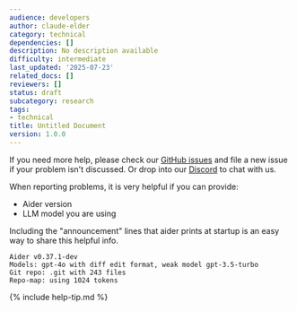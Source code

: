 ```yaml
---
audience: developers
author: claude-elder
category: technical
dependencies: []
description: No description available
difficulty: intermediate
last_updated: '2025-07-23'
related_docs: []
reviewers: []
status: draft
subcategory: research
tags:
- technical
title: Untitled Document
version: 1.0.0
---
```


If you need more help, please check our
[GitHub issues](https://github.com/Aider-AI/aider/issues)
and file a new issue if your problem isn't discussed.
Or drop into our
[Discord](https://discord.gg/Y7X7bhMQFV)
to chat with us.

When reporting problems, it is very helpful if you can provide:

- Aider version
- LLM model you are using

Including the "announcement" lines that
aider prints at startup
is an easy way to share this helpful info.

```
Aider v0.37.1-dev
Models: gpt-4o with diff edit format, weak model gpt-3.5-turbo
Git repo: .git with 243 files
Repo-map: using 1024 tokens
```

{% include help-tip.md %}
